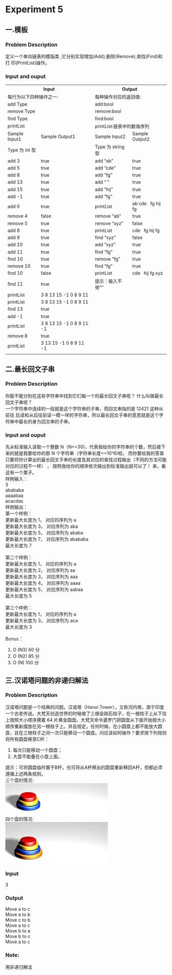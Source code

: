 # Experiment 5
## 一.模板
### Problem Description
定义一个单向链表的模版类 ,它分别实现增加(Add),删除(Remove),查找(Find)和打 印(PrintList)操作。
### Input and ouput
<table>
  <tr>
    <th colspan="2">Input</th>
    <th colspan="2">Output</th>
  </tr>
  <tr>
    <td colspan="2">每行为以下四种操作之一:</td>
    <td colspan="2">每种操作对应的返回值:</td>
  </tr>
  <tr>
    <td colspan="2">add Type</td>
    <td colspan="2">add:bool</td>
  </tr>
  <tr>
    <td colspan="2">remove Type</td>
    <td colspan="2">remove:bool</td>
  </tr>
  <tr>
    <td colspan="2">find Type</td>
    <td colspan="2">find:bool</td>
  </tr>
  <tr>
    <td colspan="2">printList</td>
    <td colspan="2">printList:链表中的数值序列</td>
  </tr>
  <tr>
    <td>Sample Input1</td>
    <td>Sample Output1</td>
    <td>Sample Input2</td>
    <td>Sample Output2</td>
  </tr>
  <tr>
    <td>Type 为 int 型</td>
    <td></td>
    <td>Type 为 string 型</td>
    <td></td>
  </tr>
  <tr>
    <td>add 3</td>
    <td>true</td>
    <td>add “ab”</td>
    <td>true</td>
  </tr>
  <tr>
    <td>add 5</td>
    <td>true</td>
    <td>add “cde”</td>
    <td>true</td>
  </tr>
  <tr>
    <td>add 8</td>
    <td>true</td>
    <td>add “fg”</td>
    <td>true</td>
  </tr>
  <tr>
    <td>add 13</td>
    <td>true</td>
    <td>add “ ”</td>
    <td>true</td>
  </tr>
  <tr>
    <td>add 15</td>
    <td>true</td>
    <td>add “hij”</td>
    <td>true</td>
  </tr>
  <tr>
    <td>add -1</td>
    <td>true</td>
    <td>add “fg”</td>
    <td>true</td>
  </tr>
  <tr>
    <td>add 0</td>
    <td>true</td>
    <td>printList</td>
    <td>ab cde&nbsp;&nbsp;&nbsp;fg hij fg</td>
  </tr>
  <tr>
    <td>remove 4</td>
    <td>false</td>
    <td>remove “ab”</td>
    <td>true</td>
  </tr>
  <tr>
    <td>remove 5</td>
    <td>true</td>
    <td>remove “xyz”</td>
    <td>false</td>
  </tr>
  <tr>
    <td>add 8</td>
    <td>true</td>
    <td>printList</td>
    <td>cde&nbsp;&nbsp;&nbsp;fg hij fg</td>
  </tr>
  <tr>
    <td>add 9</td>
    <td>true</td>
    <td>find “xyz”</td>
    <td>false</td>
  </tr>
  <tr>
    <td>add 10</td>
    <td>true</td>
    <td>add “xyz”</td>
    <td>true</td>
  </tr>
  <tr>
    <td>add 11</td>
    <td>true</td>
    <td>find “fg”</td>
    <td>true</td>
  </tr>
  <tr>
    <td>find 10</td>
    <td>true</td>
    <td>remove “fg”</td>
    <td>true</td>
  </tr>
  <tr>
    <td>remove 10</td>
    <td>true</td>
    <td>find “fg”</td>
    <td>true</td>
  </tr>
  <tr>
    <td>find 10</td>
    <td>false</td>
    <td>printList</td>
    <td>cde&nbsp;&nbsp;&nbsp;hij fg xyz</td>
  </tr>
  <tr>
    <td>find 11</td>
    <td>true</td>
    <td>提示：输入不带“”</td>
    <td></td>
  </tr>
  <tr>
    <td>printList</td>
    <td>3 8 13 15 -1 0 8 9 11</td>
    <td></td>
    <td></td>
  </tr>
  <tr>
    <td>printList</td>
    <td>3 8 13 15 -1 0 8 9 11</td>
    <td></td>
    <td></td>
  </tr>
  <tr>
    <td>find 13</td>
    <td>true</td>
    <td></td>
    <td></td>
  </tr>
  <tr>
    <td>add -1</td>
    <td>true</td>
    <td></td>
    <td></td>
  </tr>
  <tr>
    <td>printList</td>
    <td>3 8 13 15 -1 0 8 9 11 -1</td>
    <td></td>
    <td></td>
  </tr>
  <tr>
    <td>remove 8</td>
    <td>true</td>
    <td></td>
    <td></td>
  </tr>
  <tr>
    <td>printList</td>
    <td>3 13 15 -1 0 8 9 11 -1</td>
    <td></td>
    <td></td>
  </tr>
  <tr>
    <td></td>
    <td></td>
    <td></td>
    <td></td>
  </tr>
</table>

## 二.最长回文子串
### Problem Description
你能不能分别在这些字符串中找到它们每一个的最长回文子串呢？
什么叫做最长回文子串呢？</br>
一个字符串中连续的一段就是这个字符串的子串，而回文串指的是 12421 这种从前往 后读和从后往前读一模一样的字符串，所以最长回文子串的意思就是这个字符串中最长的身为回文串的子串。
### Input and ouput
先从标准输入读取一个整数 N（N<=30)，代表我给你的字符串的个数，然后接下来的就是我要给你的那 N 个字符串（字符串长度<=10^6)啦。 而你要给我的答案 只要将你计算出的最长回文子串的长度及其对应的查找过程输出（不同的方法可能对应的过程不一样） ， 按照我给你的顺序依次输出到标准输出就可以了！ 来，看这有一个栗子。</br>
样例输入：</br>
3 </br>
abababa </br>
aaaabaa </br>
acacdas </br>
样例输出：</br>
第一个样例：</br>
更新最大长度为 1， 对应的序列为 a </br>
更新最大长度为 3， 对应序列为 aba </br>
更新最大长度为 5， 对应序列为 ababa </br>
更新最大长度为 7， 对应序列为 abababa </br>
最大长度为 7 </br>
</br>
第二个样例：</br>
更新最大长度为 1， 对应的序列为 a </br>
更新最大长度为 2， 对应序列为 aa </br>
更新最大长度为 3， 对应序列为 aaa </br>
更新最大长度为 4， 对应序列为 aaaa </br>
更新最大长度为 5， 对应序列为 aabaa </br>
最大长度为 5 </br>
</br>
第三个样例：</br>
更新最大长度为 1， 对应的序列为 a </br>
更新最大长度为 3， 对应序列为 aca </br>
最大长度为 3 </br>
</br>
Bonus：</br>
1. O (N3) 60 分
2. O (N2) 85 分
3. O (N) 100 分

## 三.汉诺塔问题的非递归解法
### Problem Description
汉诺塔问题是一个经典的问题。汉诺塔（Hanoi Tower），又称河内塔，源于印度一个古老传说。大梵天创造世界的时候做了三根金刚石柱子，在一根柱子上从下往上按照大小顺序摞着 64 片黄金圆盘。大梵天命令婆罗门把圆盘从下面开始按大小顺序重新摆放在另一根柱子上。并且规定，任何时候，在小圆盘上都不能放大圆盘，且在三根柱子之间一次只能移动一个圆盘。问应该如何操作？要求按下列规则将所有圆盘移至C杆：

1. 每次只能移动一个圆盘；
2. 大盘不能叠在小盘上面。

提示：可将圆盘临时置于B杆，也可将从A杆移出的圆盘重新移回A杆，但都必须遵循上述两条规则。  
三个盘的情况:</br>
![](./702782-20161114211933513-1127552732.gif)   
四个盘的情况:</br>
![](./702782-20161114212352576-1869972276.gif)
### Input
3
### Output
Move a to c </br>
Move a to b </br>
Move c to b </br>
Move a to c </br>
Move b to a </br>
Move b to c </br>
Move a to c </br>
### Note:
用非递归解法